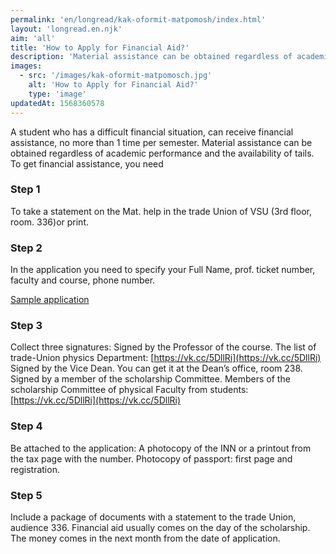 ```yaml
---
permalink: 'en/longread/kak-oformit-matpomosh/index.html'
layout: 'longread.en.njk'
aim: 'all'
title: 'How to Apply for Financial Aid?'
description: 'Material assistance can be obtained regardless of academic performance and...'
images:
  - src: '/images/kak-oformit-matpomosch.jpg'
    alt: 'How to Apply for Financial Aid?'
    type: 'image'
updatedAt: 1568360578
---
```

A student who has a difficult financial situation, can receive financial assistance, no more than 1 time per semester. Material assistance can be obtained regardless of academic performance and the availability of tails. To get financial assistance, you need

### Step 1

To take a statement on the Mat. help in the trade Union of VSU (3rd floor, room. 336)or print.

### Step 2

In the application you need to specify your Full Name, prof. ticket number, faculty and course, phone number.

[Sample application](https://sun1-4.userapi.com/c831408/v831408717/17dfbb/_A0MPpQCzZY.jpg)

### Step 3

Collect three signatures: Signed by the Professor of the course. The list of trade-Union physics Department: [https://vk.cc/5DllRi](https://vk.cc/5DllRi) Signed by the Vice Dean. You can get it at the Dean’s office, room 238. Signed by a member of the scholarship Committee. Members of the scholarship Committee of physical Faculty from students: [https://vk.cc/5DllRi](https://vk.cc/5DllRi)

### Step 4

Be attached to the application: A photocopy of the INN or a printout from the tax page with the number. Photocopy of passport: first page and registration.

### Step 5

Include a package of documents with a statement to the trade Union, audience 336. Financial aid usually comes on the day of the scholarship. The money comes in the next month from the date of application.
